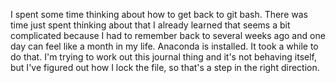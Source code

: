 I spent some time thinking about how to get back to git bash. There was time just spent thinking about that I already learned
that seems a bit complicated because I had to remember back to several weeks ago and one day 
can feel like a month in my life. 
Anaconda is installed. It took a while to do that. 
I'm trying to work out this journal thing and it's not behaving itself, but I've figured out how I lock the file, so that's a step in the right direction. 